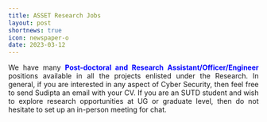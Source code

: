 ```yaml
---
title: ASSET Research Jobs
layout: post
shortnews: true
icon: newspaper-o
date: 2023-03-12
---
```

<p style="text-align:justify">
We have many <font color="blue"><b>Post-doctoral and Research Assistant/Officer/Engineer</b></font> positions 
available in all the projects enlisted under the Research. In general, if you are interested in any aspect of 
Cyber Security, then feel free to send Sudipta an email with your CV. If you are an SUTD student and wish to 
explore research opportunities at UG or graduate level, then do not hesitate to set up an in-person meeting 
for chat.</font>
</p>
